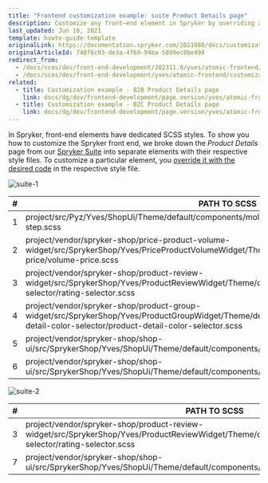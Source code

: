 ```yaml
---
title: "Frontend customization example: suite Product Details page"
description: Customize any front–end element in Spryker by overriding a respective SCSS file.
last_updated: Jun 16, 2021
template: howto-guide-template
originalLink: https://documentation.spryker.com/2021080/docs/customization-example-suite-product-details-page
originalArticleId: 748f6c93-de3a-4f69-94ba-5899ec8be494
redirect_from:
  - /docs/scos/dev/front-end-development/202311.0/yves/atomic-frontend/customization-example-suite-product-details-page.html
  - /docs/scos/dev/front-end-development/yves/atomic-frontend/customization-example-suite-product-details-page.html
related:
  - title: Customization example - B2B Product Details page
    link: docs/dg/dev/frontend-development/page.version/yves/atomic-frontend/frontend-customization-example-b2b-product-details-page.html
  - title: Customization example - B2C Product Details page
    link: docs/dg/dev/frontend-development/page.version/yves/atomic-frontend/frontend-customization-example-b2c-product-details-page.html
---
```


In Spryker, front-end elements have dedicated SCSS styles. To show you how to customize the Spryker front end, we broke down the *Product Details* page from our [Spryker Suite](https://github.com/spryker-shop/suite) into separate elements with their respective style files. To customize a particular element, you [override it with the desired code](/docs/dg/dev/frontend-development/{{page.version}}/yves/atomic-frontend/managing-components/overriding-components.html) in the respective style file.

![suite-1](https://spryker.s3.eu-central-1.amazonaws.com/docs/Developer+Guide/Development+Guide/Front-End/Yves/Atomic+Frontend/%D0%A1ustomization+example+-+Suite+Product+Details+page/suite-1.png)


| # | PATH TO SCSS |
| --- | --- |
| 1 | project/src/Pyz/Yves/ShopUi/Theme/default/components/molecules/breadcrumb-step/breadcrumb-step.scss |
| 2 | project/vendor/spryker-shop/price-product-volume-widget/src/SprykerShop/Yves/PriceProductVolumeWidget/Theme/default/components/molecules/volume-price/volume-price.scss |
| 3 | project/vendor/spryker-shop/product-review-widget/src/SprykerShop/Yves/ProductReviewWidget/Theme/default/components/molecules/rating-selector/rating-selector.scss |
| 4 | project/vendor/spryker-shop/product-group-widget/src/SprykerShop/Yves/ProductGroupWidget/Theme/default/components/molecules/product-detail-color-selector/product-detail-color-selector.scss |
| 5 | project/vendor/spryker-shop/shop-ui/src/SprykerShop/Yves/ShopUi/Theme/default/components/atoms/select/select.scss |
| 6 | project/vendor/spryker-shop/shop-ui/src/SprykerShop/Yves/ShopUi/Theme/default/components/atoms/button/button.scss |

![suite-2](https://spryker.s3.eu-central-1.amazonaws.com/docs/Developer+Guide/Development+Guide/Front-End/Yves/Atomic+Frontend/%D0%A1ustomization+example+-+Suite+Product+Details+page/suite-2.png)

| # | PATH TO SCSS |
| --- | --- |
| 3 | project/vendor/spryker-shop/product-review-widget/src/SprykerShop/Yves/ProductReviewWidget/Theme/default/components/molecules/rating-selector/rating-selector.scss |
| 7 | project/vendor/spryker-shop/shop-ui/src/SprykerShop/Yves/ShopUi/Theme/default/components/molecules/pagination/pagination.scss |
